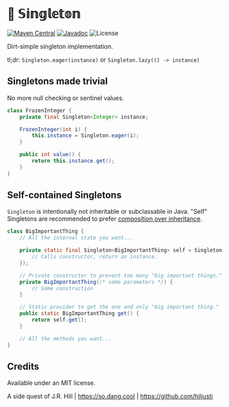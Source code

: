 # 🔂 𝕊𝕚𝕟𝕘𝕝𝕖𝕥𝕠𝕟

[![Maven Central](https://img.shields.io/maven-central/v/so.dang.cool/z.svg?label=Maven%20Central)](https://search.maven.org/search?q=g:%22so.dang.cool%22%20AND%20a:%22singleton%22)
[![Javadoc](https://javadoc.io/badge2/so.dang.cool/z/javadoc.svg)](https://javadoc.io/doc/so.dang.cool/singleton)
![License](https://img.shields.io/github/license/hiljusti/singleton)

Dirt-simple singleton implementation.

tl;dr: `Singleton.eager(instance)` or `Singleton.lazy(() -> instance)`

## Singletons made trivial

No more null checking or sentinel values.

```java
class FrozenInteger {
    private final Singleton<Integer> instance;

    FrozenInteger(int i) {
        this.instance = Singleton.eager(i);
    }

    public int value() {
        return this.instance.get();
    }
}
```

## Self-contained Singletons

`Singleton` is intentionally not inheritable or subclassable in Java. "Self"
Singletons are recommended to prefer [composition over inheritance][comp].

[comp]: https://en.wikipedia.org/wiki/Composition_over_inheritance

```java
class BigImportantThing {
    // All the internal state you want...

    private static final Singleton<BigImportantThing> self = Singleton.lazy(() -> {
        // Calls constructor, return an instance.
    });

    // Private constructor to prevent too many "big important things."
    private BigImportantThing(/* some parameters */) {
        // Some construction
    }

    // Static provider to get the one and only "big important thing."
    public static BigImportantThing get() {
        return self.get();
    }

    // All the methods you want...
}
```

## Credits

Available under an MIT license.

A side quest of J.R. Hill | https://so.dang.cool | https://github.com/hiljusti
